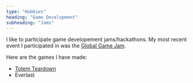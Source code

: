 ```yaml
---
type: "Hobbies"
heading: "Game Development"
subheading: "Jams"
---
```


I like to participate game developement jams/hackathons.  My most recent event I participated in was the <a href="http://www.ggjvancouver.com/" target="_blank">Global Game Jam</a>.

Here are the games I have made:

- <a href="http://globalgamejam.org/2015/games/totem-takedown" target="_blank">Totem Teardown</a>
- Everlast
